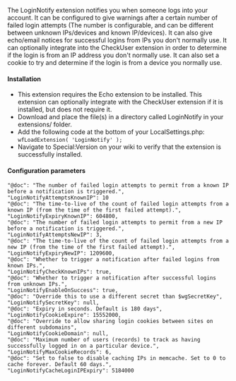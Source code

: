 The LoginNotify extension notifies you when someone logs into your account. It can be configured to give warnings after a certain number of failed login attempts (The number is configurable, and can be different between unknown IPs/devices and known IP/devices). It can also give echo/email notices for successful logins from IPs you don't normally use. It can optionally integrate into the CheckUser extension in order to determine if the login is from an IP address you don't normally use. It can also set a cookie to try and determine if the login is from a device you normally use.

#### Installation
* This extension requires the Echo extension to be installed. This extension can optionally integrate with the CheckUser extension if it is installed, but does not require it.
* Download and place the file(s) in a directory called LoginNotify in your extensions/ folder.
* Add the following code at the bottom of your LocalSettings.php: `wfLoadExtension( 'LoginNotify' );`
* Navigate to Special:Version on your wiki to verify that the extension is successfully installed.

#### Configuration parameters
	"@doc": "The number of failed login attempts to permit from a known IP before a notification is triggered.",
	"LoginNotifyAttemptsKnownIP": 10
	"@doc": "The time-to-live of the count of failed login attempts from a known IP (from the time of the first failed attempt).",
	"LoginNotifyExpiryKnownIP": 604800,
	"@doc": "The number of failed login attempts to permit from a new IP before a notification is triggered.",
	"LoginNotifyAttemptsNewIP": 3,
	"@doc": "The time-to-live of the count of failed login attempts from a new IP (from the time of the first failed attempt).",
	"LoginNotifyExpiryNewIP": 1209600,
	"@doc": "Whether to trigger a notification after failed logins from known IPs.",
	"LoginNotifyCheckKnownIPs": true,
	"@doc": "Whether to trigger a notification after successful logins from unknown IPs.",
	"LoginNotifyEnableOnSuccess": true,
	"@doc": "Override this to use a different secret than $wgSecretKey",
	"LoginNotifySecretKey": null,
	"@doc": "Expiry in seconds. Default is 180 days",
	"LoginNotifyCookieExpire": 15552000,
	"@doc": "Override to allow sharing login cookies between sites on different subdomains",
	"LoginNotifyCookieDomain": null,
	"@doc": "Maximum number of users (records) to track as having successfully logged in on a particular device.",
	"LoginNotifyMaxCookieRecords": 6,
	"@doc": "Set to false to disable caching IPs in memcache. Set to 0 to cache forever. Default 60 days.",
	"LoginNotifyCacheLoginIPExpiry": 5184000
